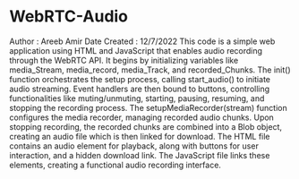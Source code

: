 # WebRTC-Audio
Author : Areeb Amir
Date Created : 12/7/2022
This code is a simple web application using HTML and JavaScript that enables audio recording through the WebRTC API. It begins by initializing variables like media_Stream, media_record, media_Track, and recorded_Chunks. The init() function orchestrates the setup process, calling start_audio() to initiate audio streaming. Event handlers are then bound to buttons, controlling functionalities like muting/unmuting, starting, pausing, resuming, and stopping the recording process. The setupMediaRecorder(stream) function configures the media recorder, managing recorded audio chunks. Upon stopping recording, the recorded chunks are combined into a Blob object, creating an audio file which is then linked for download. The HTML file contains an audio element for playback, along with buttons for user interaction, and a hidden download link. The JavaScript file links these elements, creating a functional audio recording interface.
